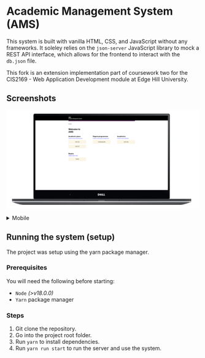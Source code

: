 # Academic Management System (AMS)

This system is built with vanilla HTML, CSS, and JavaScript without any frameworks. It soleley relies on the `json-server` JavaScript library to mock a REST API interface, which allows for the frontend to interact with the `db.json` file.

This fork is an extension implementation part of coursework two for the CIS2169 - Web Application Development module at Edge Hill University.

## Screenshots

![Dell XPS 15 laptop mock of AMS](./screenshots/desktop.png "Desktop Mockup")

<details>
<summary>Mobile</summary>
<br>
<img src="./screenshots/mobile.png" alt="Google Pixel 4 XL - Mobile Phone mock of AMS">
</details>

## Running the system (setup)
The project was setup using the yarn package manager.

### Prerequisites
You will need the following before starting:
- `Node` _(>v18.0.0)_
- `Yarn` package manager

### Steps
1. Git clone the repository.
2. Go into the project root folder.
3. Run `yarn` to install dependencies.
4. Run `yarn run start` to run the server and use the system.
